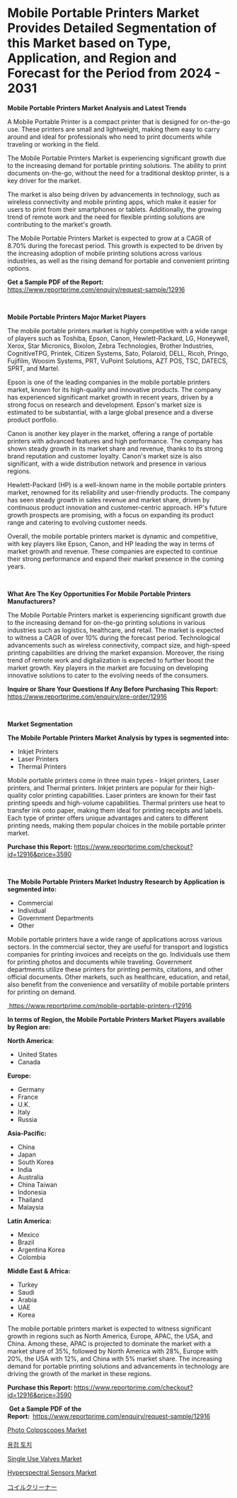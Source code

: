 <p><h1>Mobile Portable Printers Market Provides Detailed Segmentation of this Market based on Type, Application, and Region and Forecast for the Period from 2024 - 2031</h1></p><p><strong>Mobile Portable Printers Market Analysis and Latest Trends</strong></p>
<p><p>A Mobile Portable Printer is a compact printer that is designed for on-the-go use. These printers are small and lightweight, making them easy to carry around and ideal for professionals who need to print documents while traveling or working in the field.</p><p>The Mobile Portable Printers Market is experiencing significant growth due to the increasing demand for portable printing solutions. The ability to print documents on-the-go, without the need for a traditional desktop printer, is a key driver for the market.</p><p>The market is also being driven by advancements in technology, such as wireless connectivity and mobile printing apps, which make it easier for users to print from their smartphones or tablets. Additionally, the growing trend of remote work and the need for flexible printing solutions are contributing to the market's growth.</p><p>The Mobile Portable Printers Market is expected to grow at a CAGR of 8.70% during the forecast period. This growth is expected to be driven by the increasing adoption of mobile printing solutions across various industries, as well as the rising demand for portable and convenient printing options.</p></p>
<p><strong>Get a Sample PDF of the Report:&nbsp;</strong> <a href="https://www.reportprime.com/enquiry/request-sample/12916">https://www.reportprime.com/enquiry/request-sample/12916</a></p>
<p>&nbsp;</p>
<p><strong>Mobile Portable Printers Major Market Players</strong></p>
<p><p>The mobile portable printers market is highly competitive with a wide range of players such as Toshiba, Epson, Canon, Hewlett-Packard, LG, Honeywell, Xerox, Star Micronics, Bixolon, Zebra Technologies, Brother Industries, CognitiveTPG, Printek, Citizen Systems, Sato, Polaroid, DELL, Ricoh, Pringo, Fujifilm, Woosim Systems, PRT, VuPoint Solutions, AZT POS, TSC, DATECS, SPRT, and Martel.</p><p>Epson is one of the leading companies in the mobile portable printers market, known for its high-quality and innovative products. The company has experienced significant market growth in recent years, driven by a strong focus on research and development. Epson's market size is estimated to be substantial, with a large global presence and a diverse product portfolio.</p><p>Canon is another key player in the market, offering a range of portable printers with advanced features and high performance. The company has shown steady growth in its market share and revenue, thanks to its strong brand reputation and customer loyalty. Canon's market size is also significant, with a wide distribution network and presence in various regions.</p><p>Hewlett-Packard (HP) is a well-known name in the mobile portable printers market, renowned for its reliability and user-friendly products. The company has seen steady growth in sales revenue and market share, driven by continuous product innovation and customer-centric approach. HP's future growth prospects are promising, with a focus on expanding its product range and catering to evolving customer needs.</p><p>Overall, the mobile portable printers market is dynamic and competitive, with key players like Epson, Canon, and HP leading the way in terms of market growth and revenue. These companies are expected to continue their strong performance and expand their market presence in the coming years.</p></p>
<p>&nbsp;</p>
<p><strong>What Are The Key Opportunities For Mobile Portable Printers Manufacturers?</strong></p>
<p><p>The Mobile Portable Printers market is experiencing significant growth due to the increasing demand for on-the-go printing solutions in various industries such as logistics, healthcare, and retail. The market is expected to witness a CAGR of over 10% during the forecast period. Technological advancements such as wireless connectivity, compact size, and high-speed printing capabilities are driving the market expansion. Moreover, the rising trend of remote work and digitalization is expected to further boost the market growth. Key players in the market are focusing on developing innovative solutions to cater to the evolving needs of the consumers.</p></p>
<p><strong>Inquire or Share Your Questions If Any Before Purchasing This Report:</strong> <a href="https://www.reportprime.com/enquiry/pre-order/12916">https://www.reportprime.com/enquiry/pre-order/12916</a></p>
<p>&nbsp;</p>
<p><strong>Market Segmentation</strong></p>
<p><strong>The Mobile Portable Printers Market Analysis by types is segmented into:</strong></p>
<p><ul><li>Inkjet Printers</li><li>Laser Printers</li><li>Thermal Printers</li></ul></p>
<p><p>Mobile portable printers come in three main types - Inkjet printers, Laser printers, and Thermal printers. Inkjet printers are popular for their high-quality color printing capabilities. Laser printers are known for their fast printing speeds and high-volume capabilities. Thermal printers use heat to transfer ink onto paper, making them ideal for printing receipts and labels. Each type of printer offers unique advantages and caters to different printing needs, making them popular choices in the mobile portable printer market.</p></p>
<p><strong>Purchase this Report:&nbsp;</strong><a href="https://www.reportprime.com/checkout?id=12916&price=3590">https://www.reportprime.com/checkout?id=12916&price=3590</a></p>
<p>&nbsp;</p>
<p><strong>The Mobile Portable Printers Market Industry Research by Application is segmented into:</strong></p>
<p><ul><li>Commercial</li><li>Individual</li><li>Government Departments</li><li>Other</li></ul></p>
<p><p>Mobile portable printers have a wide range of applications across various sectors. In the commercial sector, they are useful for transport and logistics companies for printing invoices and receipts on the go. Individuals use them for printing photos and documents while traveling. Government departments utilize these printers for printing permits, citations, and other official documents. Other markets, such as healthcare, education, and retail, also benefit from the convenience and versatility of mobile portable printers for printing on demand.</p></p>
<p><a href="https://www.reportprime.com/mobile-portable-printers-r12916">&nbsp;https://www.reportprime.com/mobile-portable-printers-r12916</a></p>
<p><strong>In terms of Region, the Mobile Portable Printers Market Players available by Region are:</strong></p>
<p>
    <p> <strong> North America: </strong>
        <ul>
            <li>United States</li>
            <li>Canada</li>
        </ul>
        </p> 
    <p> <strong> Europe: </strong>
        <ul>
            <li>Germany</li>
            <li>France</li>
            <li>U.K.</li>
            <li>Italy</li>
            <li>Russia</li>
        </ul>
        </p> 
    <p> <strong> Asia-Pacific: </strong>
        <ul>
            <li>China</li>
            <li>Japan</li>
            <li>South Korea</li>
            <li>India</li>
            <li>Australia</li>
            <li>China Taiwan</li>
            <li>Indonesia</li>
            <li>Thailand</li>
            <li>Malaysia</li>
        </ul>
        </p> 
    <p> <strong> Latin America: </strong>
        <ul>
            <li>Mexico</li>
            <li>Brazil</li>
            <li>Argentina Korea</li>
            <li>Colombia</li>
        </ul>
        </p> 
    <p> <strong> Middle East & Africa: </strong>
        <ul>
            <li>Turkey</li>
            <li>Saudi</li>
            <li>Arabia</li>
            <li>UAE</li>
            <li>Korea</li>
        </ul>
    </p>
    </p>
<p><p>The mobile portable printers market is expected to witness significant growth in regions such as North America, Europe, APAC, the USA, and China. Among these, APAC is projected to dominate the market with a market share of 35%, followed by North America with 28%, Europe with 20%, the USA with 12%, and China with 5% market share. The increasing demand for portable printing solutions and advancements in technology are driving the growth of the market in these regions.</p></p>
<p><strong>Purchase this Report: </strong><a href="https://www.reportprime.com/checkout?id=12916&price=3590">https://www.reportprime.com/checkout?id=12916&price=3590</a></p>
<p>&nbsp;<strong>Get a Sample PDF of the Report:&nbsp;&nbsp;</strong><a href="https://www.reportprime.com/enquiry/request-sample/12916">https://www.reportprime.com/enquiry/request-sample/12916</a></p>
<p><strong></strong></p>
<p><p><a href="https://medium.com/@zandould67856/photo-colposcopes-industry-sector-new-technologies-and-market-impact-forecasted-for-period-from-056f83f49ca8">Photo Colposcopes Market</a></p><p><a href="https://medium.com/@nargishussain12/2024%EB%85%84%EB%B6%80%ED%84%B0-2031%EB%85%84%EA%B9%8C%EC%A7%80%EC%9D%98-%EC%9A%A9%EC%A0%91-%ED%86%A0%EC%B9%98-%EC%8B%9C%EC%9E%A5-%EC%84%B1%EC%9E%A5-%EC%A0%84%EB%A7%9D%EC%9D%80-%EC%8B%9C%EC%9E%A5%EC%9D%98-%EC%B6%94%EC%84%B8-%EB%B6%84%EC%84%9D-%EC%9D%91%EC%9A%A9-%EB%B6%84%EC%95%BC%EB%B3%84-%EC%A7%80%EC%97%AD%EC%A0%81-%EC%A0%84%EB%A7%9D-%EB%B0%8F-%EC%88%98%EC%9D%B5%EC%97%90-%EB%8C%80%ED%95%B4-10-1-%EC%9D%98-%EC%97%B0%ED%8F%89%EA%B7%A0-%EC%84%B1%EC%9E%A5%EB%A5%A0%EC%9D%84-%EC%A0%84%EB%A7%9D%ED%95%98%EA%B3%A0-%EC%9E%88%EC%8A%B5%EB%8B%88%EB%8B%A4-54558e7baf4e">용접 토치</a></p><p><a href="https://www.linkedin.com/pulse/single-use-valves-market-emerging-trends-future-prospects-jedxe?trackingId=OHMfKb6eRniTyCQ7SWSPJg%3D%3D">Single Use Valves Market</a></p><p><a href="https://github.com/RickHolmes3/Market-Research-Report-List-6/blob/main/hyperspectral-sensors-market.md">Hyperspectral Sensors Market</a></p><p><a href="https://medium.com/@kristynbcf/%E3%82%B0%E3%83%AD%E3%83%BC%E3%83%90%E3%83%AB%E3%82%B3%E3%82%A4%E3%83%AB%E3%82%AF%E3%83%AA%E3%83%BC%E3%83%8A%E3%83%BC%E5%B8%82%E5%A0%B4%E3%82%BB%E3%82%AF%E3%82%BF%E3%83%BC-2024%E5%B9%B4-2031%E5%B9%B4-%E5%B8%82%E5%A0%B4%E3%83%A1%E3%83%88%E3%83%AA%E3%82%AF%E3%82%B9%E3%81%A8%E5%B8%82%E5%A0%B4%E6%88%A6%E7%95%A5%E3%81%AE%E6%B4%9E%E5%AF%9F-b42c454018f2">コイルクリーナー</a></p></p>